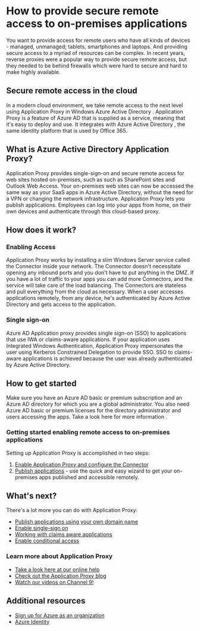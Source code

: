 <properties
	pageTitle="How to provide secure remote access to on-premises apps"
	description="Covers how to use Azure AD Application Proxy to provide secure remote access to your on-premises apps."
	services="active-directory"
	documentationCenter=""
	authors="kgremban"
	manager="stevenpo"
	editor=""/>

<tags
	ms.service="active-directory"
	ms.date="12/02/2015"
	wacn.date=""/>

# How to provide secure remote access to on-premises applications

You want to provide access for remote users who have all kinds of devices - managed, unmanaged; tablets, smartphones and laptops. And providing secure access to a myriad of resources can be complex. In recent years, reverse proxies were a popular way to provide secure remote access, but they needed to be behind firewalls which were hard to secure and hard to make highly available.

## Secure remote access in the cloud
In a modern cloud environment, we take remote access to the next level using Application Proxy in Windows Azure Active Directory <!-- deleted by customization (AD) -->. Application Proxy is a feature of Azure AD that is supplied as a service, meaning that it's easy to deploy and use. It integrates with Azure <!-- deleted by customization AD --><!-- keep by customization: begin --> Active Directory <!-- keep by customization: end -->, the same identity platform that is used by Office 365.

## What is Azure Active Directory Application Proxy?
Application Proxy provides <!-- deleted by customization single sign-on (SSO) --><!-- keep by customization: begin --> single-sign-on <!-- keep by customization: end --> and secure remote access for web sites hosted on-premises, <!-- keep by customization: begin --> such as <!-- keep by customization: end --> such as SharePoint sites and Outlook Web Access. Your on-premises web sites can now be accessed the same way as your SaaS apps in Azure Active Directory, without the need for a VPN or changing the network infrastructure. Application Proxy lets you publish applications. Employees can log into your apps from home, on their own devices and authenticate through this cloud-based proxy.

## How does it work?
### Enabling Access
Application Proxy works by installing a slim Windows Server service called the Connector inside your network. The Connector doesn't necessitate opening any inbound ports and you don't have to put anything in the DMZ. If you have a lot of traffic to your apps you can add more Connectors, and the service will take care of the load balancing. The Connectors are stateless and pull everything from the cloud as necessary.
When a user accesses applications remotely, from any device, he's authenticated by Azure Active Directory and gets access to the application.

### Single sign-on
<!-- deleted by customization
Azure AD Application Proxy provides single sign-on to applications that use Integrated Windows Authentication (IWA), or claims-aware applications. If your application uses IWA, Application Proxy impersonates the user using Kerberos Constrained Delegation to provide SSO. If you have a claims-aware application that trusts Azure Active Directory, SSO is achieved because the user was already authenticated by Azure AD.
-->
<!-- keep by customization: begin -->
Azure AD Application proxy provides single sign-on (SSO) to applications that use IWA or claims-aware applications. If your application uses Integrated Windows Authentication, Application Proxy impersonates the user using Kerberos Constrained Delegation to provide SSO. SSO to claims-aware applications is achieved because the user was already authenticated by Azure Active Directory.
<!-- keep by customization: end -->

## How to get started
Make sure you have an Azure AD basic or premium subscription and an Azure AD directory for which you are a global administrator. You also need Azure AD basic or premium licenses for the directory administrator and users accessing the apps. Take a look <!-- deleted by customization [here](/documentation/articles/active-directory-editions) --><!-- keep by customization: begin --> here <!-- keep by customization: end --> for more information <!-- deleted by customization about the Azure AD editions -->.

### Getting started enabling remote access to on-premises applications
Setting up Application Proxy is accomplished in two steps:

1. [Enable Application Proxy and configure the Connector](/documentation/articles/active-directory-application-proxy-enable)<br>
2. [Publish applications](/documentation/articles/active-directory-application-proxy-publish) - use the quick and easy wizard to get your on-premises apps published and accessible remotely.

## What's next?
There's a lot more you can do with Application Proxy:


<!-- deleted by customization
- [Publish applications using your own domain name](/documentation/articles/active-directory-application-proxy-custom-domains)
- [Enable single-sign on](/documentation/articles/active-directory-application-proxy-sso-using-kcd)
- [Working with claims aware applications](/documentation/articles/active-directory-application-proxy-claims-aware-apps)
- [Enable conditional access](/documentation/articles/active-directory-application-proxy-conditional-access)
-->
<!-- keep by customization: begin -->
- [Publish applications using your own domain name](https://msdn.microsoft.com/zh-cn/library/azure/mt210927.aspx)
- [Enable single-sign on](https://msdn.microsoft.com/zh-cn/library/azure/dn879065.aspx)
- [Working with claims aware applications](https://msdn.microsoft.com/zh-cn/library/azure/mt210926.aspx)
- [Enable conditional access](https://msdn.microsoft.com/zh-cn/library/azure/dn931796.aspx)
<!-- keep by customization: end -->


### Learn more about Application Proxy
- [Take a look here at our online <!-- deleted by customization help](/documentation/articles/active-directory-application-proxy-enable) --><!-- keep by customization: begin --> help](https://msdn.microsoft.com/zh-cn/library/azure/dn768219.aspx) <!-- keep by customization: end -->
- [Check out the Application Proxy blog](http://blogs.technet.com/b/applicationproxyblog/)
- [Watch our videos on Channel 9!](http://channel9.msdn.com/events/Ignite/2015/BRK3864)

## Additional resources
* [Sign up for Azure as an organization](/documentation/articles/sign-up-organization)
* [Azure Identity](/documentation/articles/fundamentals-identity)
